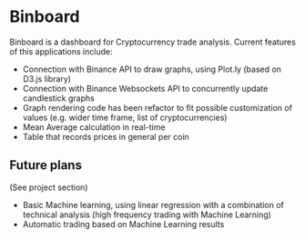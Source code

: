# Binboard

Binboard is a dashboard for Cryptocurrency trade analysis. Current features of this applications include:
- Connection with Binance API to draw graphs, using Plot.ly (based on D3.js library)
- Connection with Binance Websockets API to concurrently update candlestick graphs
- Graph rendering code has been refactor to fit possible customization of values (e.g. wider time frame, list of cryptocurrencies)
- Mean Average calculation in real-time
- Table that records prices in general per coin

## Future plans
(See project section)
- Basic Machine learning, using linear regression with a combination of technical analysis (high frequency trading with Machine Learning)
- Automatic trading based on Machine Learning results
